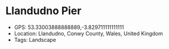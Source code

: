 # Llandudno Pier

- GPS: 53.33003888888889,-3.829711111111111
- Location: Llandudno, Conwy County, Wales, United Kingdom
- Tags: Landscape
